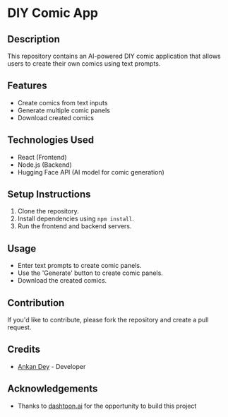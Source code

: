 # DIY Comic App

## Description
This repository contains an AI-powered DIY comic application that allows users to create their own comics using text prompts.

## Features
- Create comics from text inputs
- Generate multiple comic panels
- Download created comics

## Technologies Used
- React (Frontend)
- Node.js (Backend)
- Hugging Face API (AI model for comic generation)

## Setup Instructions
1. Clone the repository.
2. Install dependencies using `npm install`.
3. Run the frontend and backend servers.

## Usage
- Enter text prompts to create comic panels.
- Use the 'Generate' button to create comic panels.
- Download the created comics.

## Contribution
If you'd like to contribute, please fork the repository and create a pull request.

## Credits
- [Ankan Dey](https://github.com/ankan-0610) - Developer

## Acknowledgements
- Thanks to [dashtoon.ai](https://www.dashtoon.ai/) for the opportunity to build this project
